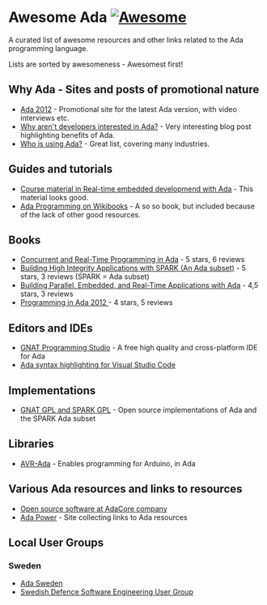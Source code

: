# Awesome Ada [![Awesome](https://cdn.rawgit.com/sindresorhus/awesome/d7305f38d29fed78fa85652e3a63e154dd8e8829/media/badge.svg)](https://github.com/sindresorhus/awesome)

A curated list of awesome resources and other links related to the Ada programming language.

Lists are sorted by awesomeness - Awesomest first!

## Why Ada - Sites and posts of promotional nature

- [Ada 2012](http://www.ada2012.org/) - Promotional site for the latest Ada version, with video interviews etc.
- [Why aren't developers interested in Ada?](http://www.embedded.com/electronics-blogs/break-points/4008214/Why-aren-t-developers-inter) - Very interesting blog post highlighting benefits of Ada.
- [Who is using Ada?](https://www.seas.gwu.edu/~mfeldman/ada-project-summary.html) - Great list, covering many industries.

## Guides and tutorials

- [Course material in Real-time embedded developmend with Ada](https://cs.anu.edu.au/courses/comp4330/1-Lectures-Contents.html) - This material looks good.
- [Ada Programming on Wikibooks](https://en.wikibooks.org/wiki/Ada_Programming) - A so so book, but included because of the lack of other good resources.

## Books

- [Concurrent and Real-Time Programming in Ada](http://a.co/0waqzSb) - 5 stars, 6 reviews
- [Building High Integrity Applications with SPARK (An Ada subset)](http://a.co/hBHjt3K) - 5 stars, 3 reviews (SPARK = Ada subset)
- [Building Parallel, Embedded, and Real-Time Applications with Ada](http://a.co/cmK3Cby) - 4,5 stars, 3 reviews
- [Programming in Ada 2012 ](http://a.co/cVaNXQh) - 4 stars, 5 reviews

## Editors and IDEs

- [GNAT Programming Studio](http://libre.adacore.com/tools/gps/) - A free high quality and cross-platform IDE for Ada
- [Ada syntax highlighting for Visual Studio Code](https://marketplace.visualstudio.com/items?itemName=AlessandroDelSole.ada)

## Implementations

- [GNAT GPL and SPARK GPL](http://libre.adacore.com/download/) - Open source implementations of Ada and the SPARK Ada subset

## Libraries

- [AVR-Ada](http://playground.arduino.cc/Code/AVR-Ada) - Enables programming for Arduino, in Ada

## Various Ada resources and links to resources

- [Open source software at AdaCore company](http://libre.adacore.com)
- [Ada Power](http://www.adapower.com/) - Site collecting links to Ada resources

## Local User Groups

### Sweden

- [Ada Sweden](http://www.ada-sweden.org)
- [Swedish Defence Software Engineering User Group](http://sesam.smart-lab.se)
